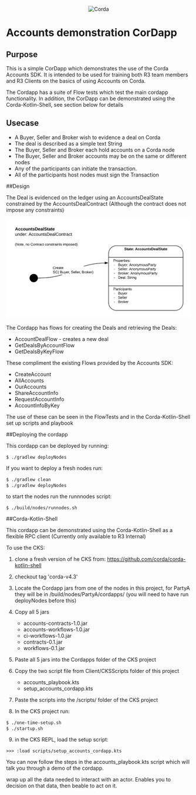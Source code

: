 <p align="center">
  <img src="https://www.corda.net/wp-content/uploads/2016/11/fg005_corda_b.png" alt="Corda" width="500">
</p>


# Accounts demonstration CorDapp


## Purpose

This is a simple CorDapp which demonstrates the use of the Corda Accounts SDK. It is intended to be used for training both R3 team members and R3 Clients on the basics of using Accounts on Corda. 

The Cordapp has a suite of Flow tests which test the main cordapp functionality. In addition, the CorDapp can be demonstrated using the Corda-Kotlin-Shell, see section below for details



## Usecase

 - A Buyer, Seller and Broker wish to evidence a deal on Corda
 - The deal is described as a simple text String
 - The Buyer, Seller and Broker each hold accounts on a Corda node
 - The Buyer, Seller and Broker accounts may be on the same or different nodes
 - Any of the participants can initiate the transaction.
 - All of the participants host nodes must sign the Transaction


##Design

The Deal is evidenced on the ledger using an AccountsDealState constrained by the AccountsDealContract (Although the contract does not impose any constraints)

![state machine](resources/AccountsDealStateMachine.png)

The Cordapp has flows for creating the Deals and retrieving the Deals:


 - AccountDealFlow - creates a new deal
 - GetDealsByAccountFlow
 - GetDealsByKeyFlow

These compliment the existing Flows provided by the Accounts SDK: 

 - CreateAccount
 - AllAccounts
 - OurAccounts
 - ShareAccountInfo
 - RequestAccountInfo
 - AccountInfoByKey

The use of these can be seen in the FlowTests and in the Corda-Kotlin-Shell set up scripts and playbook



##Deploying the cordapp

This cordapp can be deployed by running: 
```
$ ./gradlew deployNodes
```
If you want to deploy a fresh nodes run: 
```text
$ ./gradlew clean
$ ./gradlew deployNodes
```

to start the nodes run the runnnodes script:
```text
$ ./build/nodes/runnodes.sh
```

##Corda-Kotlin-Shell

This cordapp can be demonstrated using the Corda-Kotlin-Shell as a flexible RPC client (Currently only available to R3 Internal)

To use the CKS: 

1. clone a fresh version of he CKS from: https://github.com/corda/corda-kotlin-shell
2. checkout tag 'corda-v4.3'
3. Locate the Cordapp jars from one of the nodes in this project, for PartyA they will be in /build/nodes/PartyA/cordapps/ (you will need to have run deployNodes before this)
4. Copy all 5 jars 
 
    - accounts-contracts-1.0.jar
    - accounts-workflows-1.0.jar
    - ci-workflows-1.0.jar
    - contracts-0.1.jar
    - workflows-0.1.jar
 
5. Paste all 5 jars into the Cordapps folder of the CKS project
6. Copy the two script file from Client/CKSScripts folder of this project
 
    - accounts_playbook.kts 
    - setup_accounts_cordapp.kts

7. Paste the scripts into the /scripts/ folder of the CKS project
8. In the CKS project run: 

```text
$ ./one-time-setup.sh
$ ./startup.sh
```

9. in the CKS REPL, load the setup script:

```text
>>> :load scripts/setup_accounts_cordapp.kts
```

You can now follow the steps in the accounts_playbook.kts script which will talk you through a demo of the cordapp.

wrap up all the data needed to interact with an actor. Enables you to decision on that data, then beable to act on it. 